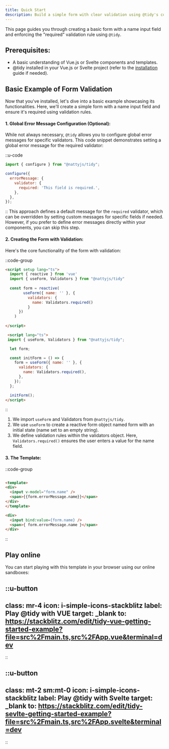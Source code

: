 ```yaml
---
title: Quick Start
description: Build a simple form with clear validation using @tidy's core features in this quick guide.
---
```

This page guides you through creating a basic form with a name input field and enforcing the "required" validation rule using `@tidy`.

## Prerequisites:

* A basic understanding of Vue.js or Svelte components and templates.
* @tidy installed in your Vue.js or Svelte project (refer to the [installation](/getting-started/installation) guide if needed).

## Basic Example of Form Validation
Now that you've installed, let's dive into a basic example showcasing its functionalities.  Here, we'll create a simple form with a name input field and ensure it's required using validation rules.
#### 1. Global Error Message Configuration (Optional):
While not always necessary, `@tidy` allows you to configure global error messages for specific validators.  This code snippet demonstrates setting a global error message for the required validator:

::u-code
```javascript
import { configure } from "@nattyjs/tidy"; 

configure({
  errorMessage: {
    validator: {
      required: 'This field is required.',
    },
  },
});
```
::
This approach defines a default message for the `required` validator, which can be overridden by setting custom messages for specific fields if needed.  However, if you prefer to define error messages directly within your components, you can skip this step.

#### 2. Creating the Form with Validation:
Here's the core functionality of the form with validation:

::code-group

  ```html [Form.vue]
 <script setup lang="ts">
    import { reactive } from 'vue'
    import { useForm, Validators } from "@nattyjs/tidy"
    
    const form = reactive(
          useForm({ name: '' }, {
            validators: {
              name: Validators.required()
            }
        })
      )
    
</script>
  ```


```html [Form.svelte]
 <script lang="ts">
 import { useForm, Validators } from "@nattyjs/tidy";

  let form;

  const initForm = () => {
    form = useForm({ name: '' }, {
      validators: {
        name: Validators.required(),
      },
    });
  };

  initForm();
</script>
```
::
1. We import `useForm` and Validators from `@nattyjs/tidy`.
2. We use `useForm` to create a reactive form object named form with an initial state (name set to an empty string).
3. We define validation rules within the validators object. Here, `Validators.required()` ensures the user enters a value for the name field.
#### 3. The Template:
::code-group

  ```html [Form.vue]

<template>
  <div>
    <input v-model="form.name" />
    <span>{{form.errorMessage.name}}</span>
  </div>
</template>

  ```


```html [Form.svelte]
<div>
  <input bind:value={form.name} />
  <span>{ form.errorMessage.name }</span>
</div>

```
::

## Play online

You can start playing with this template in your browser using our online sandboxes:

::u-button
---
class: mr-4
icon: i-simple-icons-stackblitz
label: Play @tidy with VUE
target: _blank
to: https://stackblitz.com/edit/tidy-vue-getting-started-example?file=src%2Fmain.ts,src%2FApp.vue&terminal=dev
---
::

::u-button
---
class: mt-2 sm:mt-0
icon: i-simple-icons-stackblitz
label: Play @tidy with Svelte
target: _blank
to: https://stackblitz.com/edit/tidy-sevlte-getting-started-example?file=src%2Fmain.ts,src%2FApp.svelte&terminal=dev
---
::
